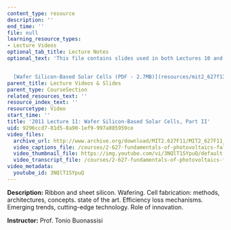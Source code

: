 ```yaml
---
content_type: resource
description: ''
end_time: ''
file: null
learning_resource_types:
- Lecture Videos
optional_tab_title: Lecture Notes
optional_text: 'This file contains slides used in both Lectures 10 and 11.


  [Wafer Silicon-Based Solar Cells (PDF - 2.7MB)](resources/mit2_627f13_lec10-11)'
parent_title: Lecture Videos & Slides
parent_type: CourseSection
related_resources_text: ''
resource_index_text: ''
resourcetype: Video
start_time: ''
title: '2011 Lecture 11: Wafer Silicon-Based Solar Cells, Part II'
uid: 9296ccd7-81d5-8a90-1ef9-997a085959ce
video_files:
  archive_url: http://www.archive.org/download/MIT2.627F11/MIT2_627F11_lec11_300k.mp4
  video_captions_file: /courses/2-627-fundamentals-of-photovoltaics-fall-2013/ccf48c6883a45aa194f05c8e0f5c7270_3NQlT1SYpuQ.vtt
  video_thumbnail_file: https://img.youtube.com/vi/3NQlT1SYpuQ/default.jpg
  video_transcript_file: /courses/2-627-fundamentals-of-photovoltaics-fall-2013/b9f092dd25ec32dc1edec6b96b902f0a_3NQlT1SYpuQ.pdf
video_metadata:
  youtube_id: 3NQlT1SYpuQ
---
```


**Description:** Ribbon and sheet silicon. Wafering. Cell fabrication: methods, architectures, concepts. state of the art. Efficiency loss mechanisms. Emerging trends, cutting-edge technology. Role of innovation.

**Instructor:** Prof. Tonio Buonassisi